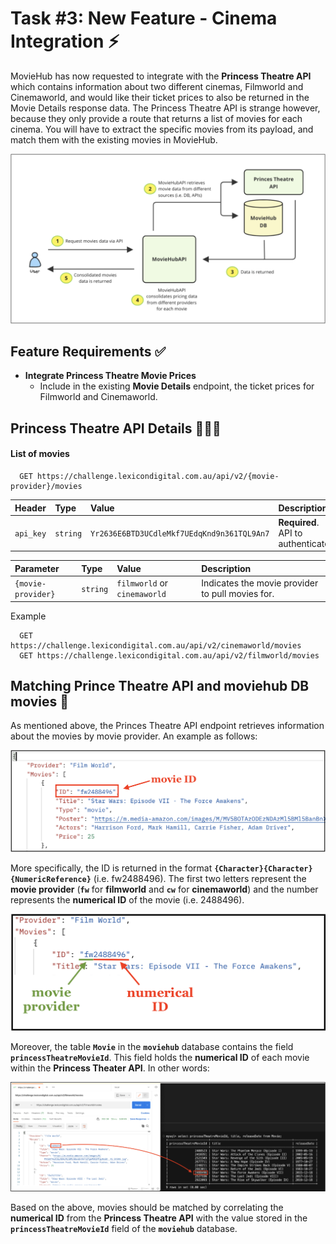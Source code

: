 # Task #3: New Feature - Cinema Integration ⚡️

MovieHub has now requested to integrate with the **Princess Theatre API** which contains information about two different cinemas, Filmworld and Cinemaworld, and would like their ticket prices to also be returned in the Movie Details response data.
The Princess Theatre API is strange however, because they only provide a route that returns a list of movies for each cinema. You will have to extract the specific movies from its payload, and match them with the existing movies in MovieHub.

![initial-diagram](assets/diagram-2.png)

## Feature Requirements ✅

* __Integrate Princess Theatre Movie Prices__
  * Include in the existing __Movie Details__ endpoint, the ticket prices for Filmworld and Cinemaworld.

## Princess Theatre API Details 👩🏻‍💻

#### List of movies

```
  GET https://challenge.lexicondigital.com.au/api/v2/{movie-provider}/movies
```

| Header    | Type     | Value |  Description                |
| :-------- | :------- | :---- |  :------------------------- |
| `api_key` | `string` | `Yr2636E6BTD3UCdleMkf7UEdqKnd9n361TQL9An7` |  **Required**. API to authenticate. |

| Parameter | Type     | Value |  Description                |
| :-------- | :------- | :---- |  :------------------------- |
| `{movie-provider}` | `string` | `filmworld` or `cinemaworld` |  Indicates the movie provider to pull movies for. |

Example
```
  GET https://challenge.lexicondigital.com.au/api/v2/cinemaworld/movies
  GET https://challenge.lexicondigital.com.au/api/v2/filmworld/movies
```

## Matching Prince Theatre API and moviehub DB movies 🧩
As mentioned above, the Princes Theatre API endpoint retrieves information about the movies by movie provider. An example as follows:

![initial-diagram](assets/api-response.png)

More specifically, the ID is returned in the format **`{Character}{Character}{NumericReference}`** (i.e. fw2488496). The first two letters represent the **movie provider** (**`fw`** for **filmworld** and **`cw`** for **cinemaworld**) and the number represents the **numerical ID** of the movie (i.e. 2488496).

![initial-diagram](assets/api-movie-id.png)

Moreover, the table **`Movie`** in the **`moviehub`** database contains the field **`princessTheatreMovieId`**. This field holds the **numerical ID** of each movie within the **Princess Theater API**. In other words:

![initial-diagram](assets/db-api-matching-criteria.png)

Based on the above, movies should be matched by correlating the **numerical ID** from the **Princess Theatre API** with the value stored in the **`princessTheatreMovieId`** field of the **`moviehub`** database.
